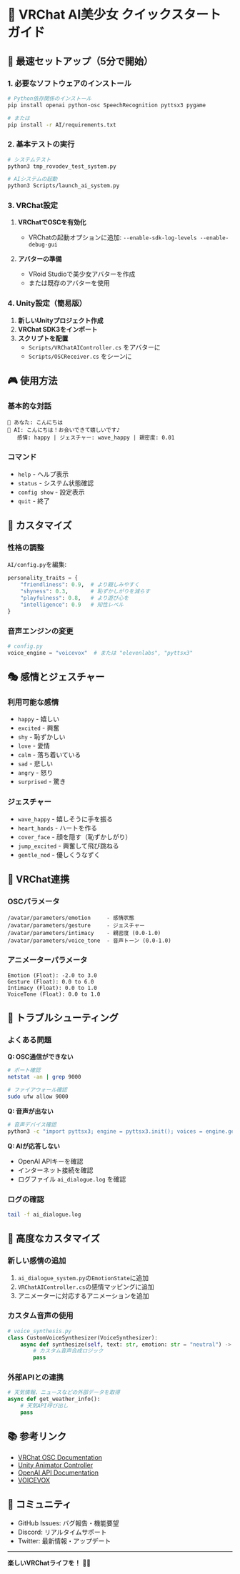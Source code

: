 # 🌸 VRChat AI美少女 クイックスタートガイド

## 🚀 最速セットアップ（5分で開始）

### 1. 必要なソフトウェアのインストール

```bash
# Python依存関係のインストール
pip install openai python-osc SpeechRecognition pyttsx3 pygame

# または
pip install -r AI/requirements.txt
```

### 2. 基本テストの実行

```bash
# システムテスト
python3 tmp_rovodev_test_system.py

# AIシステムの起動
python3 Scripts/launch_ai_system.py
```

### 3. VRChat設定

1. **VRChatでOSCを有効化**
   - VRChatの起動オプションに追加: `--enable-sdk-log-levels --enable-debug-gui`

2. **アバターの準備**
   - VRoid Studioで美少女アバターを作成
   - または既存のアバターを使用

### 4. Unity設定（簡易版）

1. **新しいUnityプロジェクト作成**
2. **VRChat SDK3をインポート**
3. **スクリプトを配置**
   - `Scripts/VRChatAIController.cs` をアバターに
   - `Scripts/OSCReceiver.cs` をシーンに

## 🎮 使用方法

### 基本的な対話
```
💬 あなた: こんにちは
🤖 AI: こんにちは！お会いできて嬉しいです♪
   感情: happy | ジェスチャー: wave_happy | 親密度: 0.01
```

### コマンド
- `help` - ヘルプ表示
- `status` - システム状態確認
- `config show` - 設定表示
- `quit` - 終了

## 🔧 カスタマイズ

### 性格の調整
`AI/config.py`を編集:
```python
personality_traits = {
    "friendliness": 0.9,  # より親しみやすく
    "shyness": 0.3,       # 恥ずかしがりを減らす
    "playfulness": 0.8,   # より遊び心を
    "intelligence": 0.9   # 知性レベル
}
```

### 音声エンジンの変更
```python
# config.py
voice_engine = "voicevox"  # または "elevenlabs", "pyttsx3"
```

## 🎭 感情とジェスチャー

### 利用可能な感情
- `happy` - 嬉しい
- `excited` - 興奮
- `shy` - 恥ずかしい
- `love` - 愛情
- `calm` - 落ち着いている
- `sad` - 悲しい
- `angry` - 怒り
- `surprised` - 驚き

### ジェスチャー
- `wave_happy` - 嬉しそうに手を振る
- `heart_hands` - ハートを作る
- `cover_face` - 顔を隠す（恥ずかしがり）
- `jump_excited` - 興奮して飛び跳ねる
- `gentle_nod` - 優しくうなずく

## 🔗 VRChat連携

### OSCパラメータ
```
/avatar/parameters/emotion     - 感情状態
/avatar/parameters/gesture     - ジェスチャー
/avatar/parameters/intimacy    - 親密度 (0.0-1.0)
/avatar/parameters/voice_tone  - 音声トーン (0.0-1.0)
```

### アニメーターパラメータ
```
Emotion (Float): -2.0 to 3.0
Gesture (Float): 0.0 to 6.0
Intimacy (Float): 0.0 to 1.0
VoiceTone (Float): 0.0 to 1.0
```

## 🐛 トラブルシューティング

### よくある問題

**Q: OSC通信ができない**
```bash
# ポート確認
netstat -an | grep 9000

# ファイアウォール確認
sudo ufw allow 9000
```

**Q: 音声が出ない**
```bash
# 音声デバイス確認
python3 -c "import pyttsx3; engine = pyttsx3.init(); voices = engine.getProperty('voices'); [print(v.name) for v in voices]"
```

**Q: AIが応答しない**
- OpenAI APIキーを確認
- インターネット接続を確認
- ログファイル `ai_dialogue.log` を確認

### ログの確認
```bash
tail -f ai_dialogue.log
```

## 🎨 高度なカスタマイズ

### 新しい感情の追加
1. `ai_dialogue_system.py`の`EmotionState`に追加
2. `VRChatAIController.cs`の感情マッピングに追加
3. アニメーターに対応するアニメーションを追加

### カスタム音声の使用
```python
# voice_synthesis.py
class CustomVoiceSynthesizer(VoiceSynthesizer):
    async def synthesize(self, text: str, emotion: str = "neutral") -> bool:
        # カスタム音声合成ロジック
        pass
```

### 外部APIとの連携
```python
# 天気情報、ニュースなどの外部データを取得
async def get_weather_info():
    # 天気API呼び出し
    pass
```

## 📚 参考リンク

- [VRChat OSC Documentation](https://docs.vrchat.com/docs/osc-overview)
- [Unity Animator Controller](https://docs.unity3d.com/Manual/class-AnimatorController.html)
- [OpenAI API Documentation](https://platform.openai.com/docs)
- [VOICEVOX](https://voicevox.hiroshiba.jp/)

## 💝 コミュニティ

- GitHub Issues: バグ報告・機能要望
- Discord: リアルタイムサポート
- Twitter: 最新情報・アップデート

---

**楽しいVRChatライフを！** 🌸✨